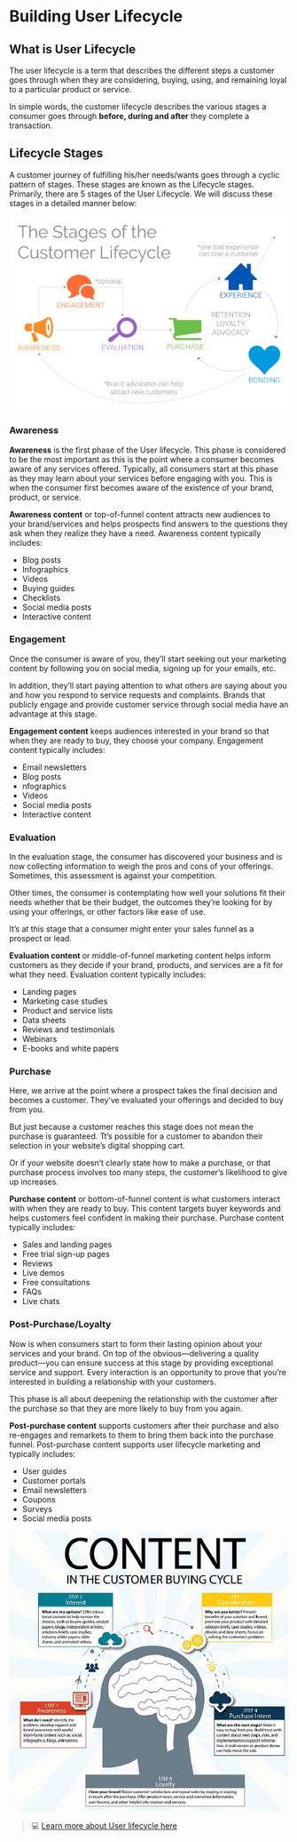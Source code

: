 #   **Building User Lifecycle**

##  **What is User Lifecycle**

The user lifecycle is a term that describes the different steps a customer goes through when they are considering, buying, using, and remaining loyal to a particular product or service. 

In simple words, the customer lifecycle describes the various stages a consumer goes through **before, during and after** they complete a transaction.

##  **Lifecycle Stages**

A customer journey of fulfilling his/her needs/wants goes through a cyclic pattern of stages. These stages are known as the Lifecycle stages. Primarily, there are 5 stages of the User Lifecycle. We will discuss these stages in a detailed manner below:

![lifecycle stages](../images/User-lifecycle/stages4.jpg)

### **Awareness**

**Awareness** is the first phase of the User lifecycle. This phase is considered to be the most important as this is the point where a consumer becomes aware of any services offered. Typically, all consumers start at this phase as they may learn about your services before engaging with you. This is when the consumer first becomes aware of the existence of your brand, product, or service.

**Awareness content** or top-of-funnel content attracts new audiences to your brand/services and helps prospects find answers to the questions they ask when they realize they have a need. Awareness content typically includes:

-   Blog posts
-   Infographics
-   Videos
-   Buying guides
-   Checklists
-   Social media posts
-   Interactive content


### **Engagement**

Once the consumer is aware of you, they’ll start seeking out your marketing content by following you on social media, signing up for your emails, etc.

In addition, they’ll start paying attention to what others are saying about you and how you respond to service requests and complaints. Brands that publicly engage and provide customer service through social media have an advantage at this stage.

**Engagement content** keeps audiences interested in your brand so that when they are ready to buy, they choose your company. Engagement content typically includes:

-   Email newsletters
-   Blog posts
-   nfographics
-   Videos
-   Social media posts
-   Interactive content

### **Evaluation**

In the evaluation stage, the consumer has discovered your business and is now collecting information to weigh the pros and cons of your offerings. Sometimes, this assessment is against your competition.

Other times, the consumer is contemplating how well your solutions fit their needs whether that be their budget, the outcomes they’re looking for by using your offerings, or other factors like ease of use.

It’s at this stage that a consumer might enter your sales funnel as a prospect or lead.

**Evaluation content** or middle-of-funnel marketing content helps inform customers as they decide if your brand, products, and services are a fit for what they need. Evaluation content typically includes:

* Landing pages
* Marketing case studies
* Product and service lists
* Data sheets
* Reviews and testimonials
* Webinars
* E-books and white papers

### **Purchase**

Here, we arrive at the point where a prospect takes the final decision and becomes a customer. They’ve evaluated your offerings and decided to buy from you.

But just because a customer reaches this stage does not mean the purchase is guaranteed. Tt’s possible for a customer to abandon their selection in your website’s digital shopping cart.

Or if your website doesn’t clearly state how to make a purchase, or that purchase process involves too many steps, the customer’s likelihood to give up increases.

**Purchase content** or bottom-of-funnel content is what customers interact with when they are ready to buy. This content targets buyer keywords and helps customers feel confident in making their purchase. Purchase content typically includes:

* Sales and landing pages
* Free trial sign-up pages
* Reviews
* Live demos
* Free consultations
* FAQs
* Live chats

### **Post-Purchase/Loyalty**

Now is when consumers start to form their lasting opinion about your services and your brand. On top of the obvious—delivering a quality product—you can ensure success at this stage by providing exceptional service and support. Every interaction is an opportunity to prove that you’re interested in building a relationship with your customers.

This phase is all about deepening the relationship with the customer after the purchase so that they are more likely to buy from you again.

**Post-purchase content** supports customers after their purchase and also re-engages and remarkets to them to bring them back into the purchase funnel. Post-purchase content supports user lifecycle marketing and typically includes:

* User guides
* Customer portals
* Email newsletters
* Coupons
* Surveys
* Social media posts


![stages](../images/User-lifecycle/stages.jpg)


>:computer: [Learn more about User lifecycle here](https://www.fool.com/the-blueprint/customer-life-cycle/)

